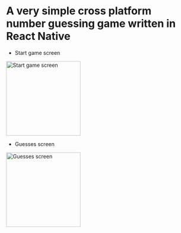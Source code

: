 # A very simple cross platform number guessing game written in React Native


- Start game screen
<img src="https://github.com/ulugbek101/dice-game/assets/94630185/f5268a1c-ce50-4438-aa17-33e38a56618e" alt="Start game screen" style="width:200px;" />



- Guesses screen
<img src="https://github.com/ulugbek101/dice-game/assets/94630185/e0b2b5a1-7f22-4de6-b538-d50096ea3b79" alt="Guesses screen" style="width:200px;" />
